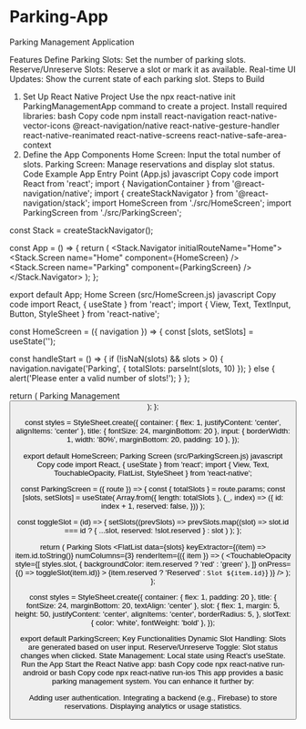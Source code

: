 # Parking-App
Parking Management Application

Features
Define Parking Slots: Set the number of parking slots.
Reserve/Unreserve Slots: Reserve a slot or mark it as available.
Real-time UI Updates: Show the current state of each parking slot.
Steps to Build
1. Set Up React Native Project
Use the npx react-native init ParkingManagementApp command to create a project.
Install required libraries:
bash
Copy code
npm install react-navigation react-native-vector-icons @react-navigation/native react-native-gesture-handler react-native-reanimated react-native-screens react-native-safe-area-context
2. Define the App Components
Home Screen: Input the total number of slots.
Parking Screen: Manage reservations and display slot status.
Code Example
App Entry Point (App.js)
javascript
Copy code
import React from 'react';
import { NavigationContainer } from '@react-navigation/native';
import { createStackNavigator } from '@react-navigation/stack';
import HomeScreen from './src/HomeScreen';
import ParkingScreen from './src/ParkingScreen';

const Stack = createStackNavigator();

const App = () => {
  return (
    <NavigationContainer>
      <Stack.Navigator initialRouteName="Home">
        <Stack.Screen name="Home" component={HomeScreen} />
        <Stack.Screen name="Parking" component={ParkingScreen} />
      </Stack.Navigator>
    </NavigationContainer>
  );
};

export default App;
Home Screen (src/HomeScreen.js)
javascript
Copy code
import React, { useState } from 'react';
import { View, Text, TextInput, Button, StyleSheet } from 'react-native';

const HomeScreen = ({ navigation }) => {
  const [slots, setSlots] = useState('');

  const handleStart = () => {
    if (!isNaN(slots) && slots > 0) {
      navigation.navigate('Parking', { totalSlots: parseInt(slots, 10) });
    } else {
      alert('Please enter a valid number of slots!');
    }
  };

  return (
    <View style={styles.container}>
      <Text style={styles.title}>Parking Management</Text>
      <TextInput
        style={styles.input}
        placeholder="Enter number of slots"
        keyboardType="numeric"
        value={slots}
        onChangeText={setSlots}
      />
      <Button title="Start Managing" onPress={handleStart} />
    </View>
  );
};

const styles = StyleSheet.create({
  container: { flex: 1, justifyContent: 'center', alignItems: 'center' },
  title: { fontSize: 24, marginBottom: 20 },
  input: { borderWidth: 1, width: '80%', marginBottom: 20, padding: 10 },
});

export default HomeScreen;
Parking Screen (src/ParkingScreen.js)
javascript
Copy code
import React, { useState } from 'react';
import { View, Text, TouchableOpacity, FlatList, StyleSheet } from 'react-native';

const ParkingScreen = ({ route }) => {
  const { totalSlots } = route.params;
  const [slots, setSlots] = useState(
    Array.from({ length: totalSlots }, (_, index) => ({
      id: index + 1,
      reserved: false,
    }))
  );

  const toggleSlot = (id) => {
    setSlots((prevSlots) =>
      prevSlots.map((slot) =>
        slot.id === id ? { ...slot, reserved: !slot.reserved } : slot
      )
    );
  };

  return (
    <View style={styles.container}>
      <Text style={styles.title}>Parking Slots</Text>
      <FlatList
        data={slots}
        keyExtractor={(item) => item.id.toString()}
        numColumns={3}
        renderItem={({ item }) => (
          <TouchableOpacity
            style={[
              styles.slot,
              { backgroundColor: item.reserved ? 'red' : 'green' },
            ]}
            onPress={() => toggleSlot(item.id)}
          >
            <Text style={styles.slotText}>
              {item.reserved ? 'Reserved' : `Slot ${item.id}`}
            </Text>
          </TouchableOpacity>
        )}
      />
    </View>
  );
};

const styles = StyleSheet.create({
  container: { flex: 1, padding: 20 },
  title: { fontSize: 24, marginBottom: 20, textAlign: 'center' },
  slot: {
    flex: 1,
    margin: 5,
    height: 50,
    justifyContent: 'center',
    alignItems: 'center',
    borderRadius: 5,
  },
  slotText: { color: 'white', fontWeight: 'bold' },
});

export default ParkingScreen;
Key Functionalities
Dynamic Slot Handling: Slots are generated based on user input.
Reserve/Unreserve Toggle: Slot status changes when clicked.
State Management: Local state using React's useState.
Run the App
Start the React Native app:
bash
Copy code
npx react-native run-android
or
bash
Copy code
npx react-native run-ios
This app provides a basic parking management system. You can enhance it further by:

Adding user authentication.
Integrating a backend (e.g., Firebase) to store reservations.
Displaying analytics or usage statistics.
